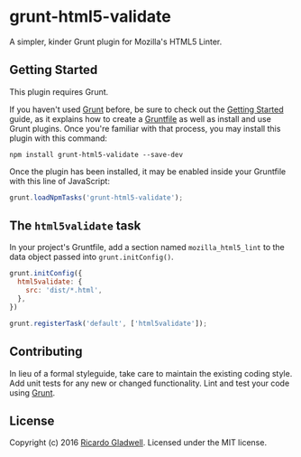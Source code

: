 # grunt-html5-validate

A simpler, kinder Grunt plugin for Mozilla's HTML5 Linter.

## Getting Started

This plugin requires Grunt.

If you haven't used [Grunt](http://gruntjs.com/) before, be sure to check out the [Getting Started](http://gruntjs.com/getting-started) guide, as it explains how to create a [Gruntfile](http://gruntjs.com/sample-gruntfile) as well as install and use Grunt plugins. Once you're familiar with that process, you may install this plugin with this command:

```shell
npm install grunt-html5-validate --save-dev
```

Once the plugin has been installed, it may be enabled inside your Gruntfile with this line of JavaScript:

```js
grunt.loadNpmTasks('grunt-html5-validate');
```

## The `html5validate` task

In your project's Gruntfile, add a section named `mozilla_html5_lint` to the data object passed into `grunt.initConfig()`.

```js
grunt.initConfig({
  html5validate: {
    src: 'dist/*.html',
  },
})

grunt.registerTask('default', ['html5validate']);
```

## Contributing
In lieu of a formal styleguide, take care to maintain the existing coding style. Add unit tests for any new or changed functionality. Lint and test your code using [Grunt](http://gruntjs.com/).

## License
Copyright (c) 2016 [Ricardo Gladwell](https://gladwell.me). Licensed under the MIT license.
